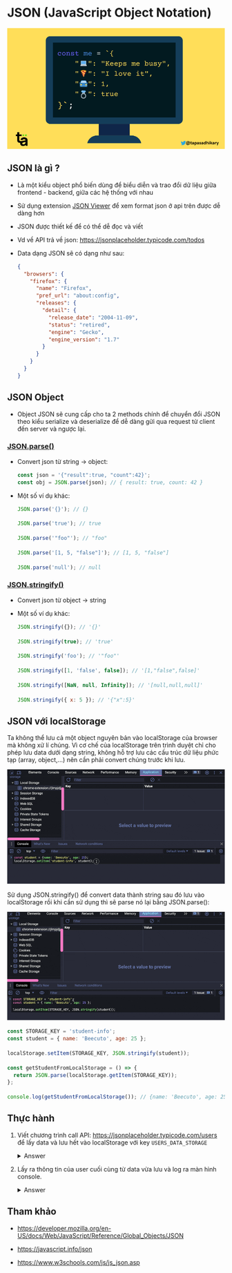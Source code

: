 # JSON (JavaScript Object Notation)

![](../images/json-banner.png)

## JSON là gì ?

- Là một kiểu object phổ biến dùng để biểu diễn và trao đổi dữ liệu giữa frontend - backend, giữa các hệ thống với nhau
- Sử dụng extension [JSON Viewer](https://chrome.google.com/webstore/detail/json-viewer/gbmdgpbipfallnflgajpaliibnhdgobh) để xem format json ở api trên được dễ dàng hơn
- JSON được thiết kế để có thể dễ đọc và viết
- Vd về API trả về json: https://jsonplaceholder.typicode.com/todos

- Data dạng JSON sẽ có dạng như sau:

  ```json
  {
    "browsers": {
      "firefox": {
        "name": "Firefox",
        "pref_url": "about:config",
        "releases": {
          "detail": {
            "release_date": "2004-11-09",
            "status": "retired",
            "engine": "Gecko",
            "engine_version": "1.7"
          }
        }
      }
    }
  }
  ```

## JSON Object

- Object JSON sẽ cung cấp cho ta 2 methods chính để chuyển đổi JSON theo kiểu serialize và deserialize để dễ dàng gửi qua request từ client đến server và ngược lại.

### [JSON.parse()](https://developer.mozilla.org/en-US/docs/Web/JavaScript/Reference/Global_Objects/JSON/parse)

- Convert json từ string -> object:

  ```js
  const json = '{"result":true, "count":42}';
  const obj = JSON.parse(json); // { result: true, count: 42 }
  ```

- Một số ví dụ khác:

  ```js
  JSON.parse('{}'); // {}

  JSON.parse('true'); // true

  JSON.parse('"foo"'); // "foo"

  JSON.parse('[1, 5, "false"]'); // [1, 5, "false"]

  JSON.parse('null'); // null
  ```

### [JSON.stringify()](https://developer.mozilla.org/en-US/docs/Web/JavaScript/Reference/Global_Objects/JSON/stringify)

- Convert json từ object -> string

- Một số ví dụ khác:

  ```js
  JSON.stringify({}); // '{}'

  JSON.stringify(true); // 'true'

  JSON.stringify('foo'); // '"foo"'

  JSON.stringify([1, 'false', false]); // '[1,"false",false]'

  JSON.stringify([NaN, null, Infinity]); // '[null,null,null]'

  JSON.stringify({ x: 5 }); // '{"x":5}'
  ```

## JSON với localStorage

Ta không thể lưu cả một object nguyên bản vào localStorage của browser mà không xử lí chúng. Vì cơ chế của localStorage trên trình duyệt chỉ cho phép lưu data dưới dạng string, không hỗ trợ lưu các cấu trúc dữ liệu phức tạp (array, object,...) nên cần phải convert chúng trước khi lưu.

![](../images/save-pure-ob-localstorage.gif)

Sử dụng JSON.stringify() để convert data thành string sau đó lưu vào localStorage rồi khi cần sử dụng thì sẽ parse nó lại bằng JSON.parse():

![](../images/save-stringify-ob-localstorage.gif)

```js
const STORAGE_KEY = 'student-info';
const student = { name: 'Beecuto', age: 25 };

localStorage.setItem(STORAGE_KEY, JSON.stringify(student));

const getStudentFromLocalStorage = () => {
  return JSON.parse(localStorage.getItem(STORAGE_KEY));
};

console.log(getStudentFromLocalStorage()); // {name: 'Beecuto', age: 25}
```

## Thực hành

1. Viết chương trình call API: https://jsonplaceholder.typicode.com/users để lấy data và lưu hết vào localStorage với key `USERS_DATA_STORAGE`

   <details>
     <summary>Answer</summary>
     <br/>

   ```js
   const API_URL = 'https://jsonplaceholder.typicode.com/users';
   const storageKey = 'USERS_DATA_STORAGE';
   fetch(API_URL)
     .then((response) => response.json())
     .then((data) => localStorage.setItem(storageKey, JSON.stringify(data)));
   ```

   </details>

2. Lấy ra thông tin của user cuối cùng từ data vừa lưu và log ra màn hình console.

     <details>
     <summary>Answer</summary>
     <br/>

   ```js
   const storageKey = 'USERS_DATA_STORAGE';
   const usersData = JSON.parse(localStorage.getItem(storageKey)) || [];

   if (usersData.length !== 0) {
     const lastIndex = usersData.length - 1;
     const lastUser = usersData[lastIndex];
     console.log(lastUser);
   } else {
     console.log('Data not found');
   }
   ```

   </details>

## Tham khảo

- https://developer.mozilla.org/en-US/docs/Web/JavaScript/Reference/Global_Objects/JSON

- https://javascript.info/json

- https://www.w3schools.com/js/js_json.asp

